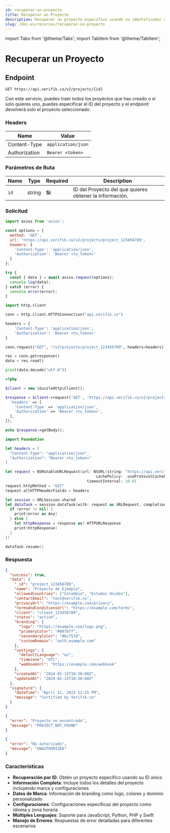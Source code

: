 ```yaml
---
id: recuperar-un-proyecto
title: Recuperar un Proyecto
description: Recuperar un proyecto específico usando su identificador único
slug: /doc-es/recursos/recuperar-un-proyecto
---
```


import Tabs from '@theme/Tabs';
import TabItem from '@theme/TabItem';

# Recuperar un Proyecto

## Endpoint

```
GET https://api.verifik.co/v2/projects/{id}
```

Con este servicio, puedes traer todos los proyectos que has creado o si solo quieres uno, puedes especificar el ID del proyecto y el endpoint devolverá solo el proyecto seleccionado.

### Headers

| Name          | Value              |
| ------------- | ------------------ |
| Content-Type  | `application/json` |
| Authorization | `Bearer <token>`   |

### Parámetros de Ruta

| Name | Type   | Required | Description                                                      |
| ---- | ------ | -------- | ---------------------------------------------------------------- |
| `id` | string | **Sí**   | ID del Proyecto del que quieres obtener la información.        |

### Solicitud

<Tabs>
  <TabItem value="javascript" label="JavaScript">

```javascript
import axios from 'axios';

const options = {
  method: 'GET',
  url: 'https://api.verifik.co/v2/projects/project_123456789',
  headers: {
    'Content-Type': 'application/json',
    'Authorization': 'Bearer <tu_token>'
  }
};

try {
  const { data } = await axios.request(options);
  console.log(data);
} catch (error) {
  console.error(error);
}
```

  </TabItem>
  <TabItem value="python" label="Python">

```python
import http.client

conn = http.client.HTTPSConnection("api.verifik.co")

headers = {
    'Content-Type': 'application/json',
    'Authorization': 'Bearer <tu_token>'
}

conn.request("GET", "/v2/projects/project_123456789", headers=headers)

res = conn.getresponse()
data = res.read()

print(data.decode("utf-8"))
```

  </TabItem>
  <TabItem value="php" label="PHP">

```php
<?php

$client = new \GuzzleHttp\Client();

$response = $client->request('GET', 'https://api.verifik.co/v2/projects/project_123456789', [
  'headers' => [
    'Content-Type' => 'application/json',
    'Authorization' => 'Bearer <tu_token>',
  ],
]);

echo $response->getBody();
```

  </TabItem>
  <TabItem value="swift" label="Swift">

```swift
import Foundation

let headers = [
  "Content-Type": "application/json",
  "Authorization": "Bearer <tu_token>"
]

let request = NSMutableURLRequest(url: NSURL(string: "https://api.verifik.co/v2/projects/project_123456789")! as URL,
                                        cachePolicy: .useProtocolCachePolicy,
                                    timeoutInterval: 10.0)
request.httpMethod = "GET"
request.allHTTPHeaderFields = headers

let session = URLSession.shared
let dataTask = session.dataTask(with: request as URLRequest, completionHandler: { (data, response, error) -> Void in
  if (error != nil) {
    print(error as Any)
  } else {
    let httpResponse = response as? HTTPURLResponse
    print(httpResponse)
  }
})

dataTask.resume()
```

  </TabItem>
</Tabs>

### Respuesta

<Tabs>
  <TabItem value="200" label="200">

```json
{
  "success": true,
  "data": {
    "_id": "project_123456789",
    "name": "Proyecto de Ejemplo",
    "allowedCountries": ["Colombia", "Estados Unidos"],
    "contactEmail": "test@verifik.co",
    "privacyUrl": "https://example.com/privacy",
    "termsAndConditionsUrl": "https://example.com/terms",
    "client": "client_123456789",
    "status": "active",
    "branding": {
      "logo": "https://example.com/logo.png",
      "primaryColor": "#007bff",
      "secondaryColor": "#6c757d",
      "customDomain": "auth.example.com"
    },
    "settings": {
      "defaultLanguage": "en",
      "timezone": "UTC",
      "webhookUrl": "https://example.com/webhook"
    },
    "createdAt": "2024-01-15T10:30:00Z",
    "updatedAt": "2024-01-15T10:30:00Z"
  },
  "signature": {
    "dateTime": "April 11, 2023 12:25 PM",
    "message": "Certified by Verifik.co"
  }
}
```

  </TabItem>
  <TabItem value="404" label="404">

```json
{
  "error": "Proyecto no encontrado",
  "message": "PROJECT_NOT_FOUND"
}
```

  </TabItem>
  <TabItem value="401" label="401">

```json
{
  "error": "No autorizado",
  "message": "UNAUTHORIZED"
}
```

  </TabItem>
</Tabs>

### Características

- **Recuperación por ID**: Obtén un proyecto específico usando su ID único
- **Información Completa**: Incluye todos los detalles del proyecto incluyendo marca y configuraciones
- **Datos de Marca**: Información de branding como logo, colores y dominio personalizado
- **Configuraciones**: Configuraciones específicas del proyecto como idioma y zona horaria
- **Múltiples Lenguajes**: Soporte para JavaScript, Python, PHP y Swift
- **Manejo de Errores**: Respuestas de error detalladas para diferentes escenarios

